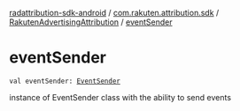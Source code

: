 [radattribution-sdk-android](../../index.md) / [com.rakuten.attribution.sdk](../index.md) / [RakutenAdvertisingAttribution](index.md) / [eventSender](./event-sender.md)

# eventSender

`val eventSender: `[`EventSender`](../-event-sender/index.md)

instance of EventSender class with the ability to send events

